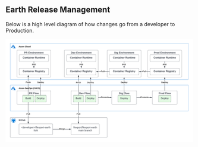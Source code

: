 ## Earth Release Management

Below is a high level diagram of how changes go from a developer to Production.

![Earth CI/CD Pipeline Diagram](./earth-ci-cd-pipeline.png)
